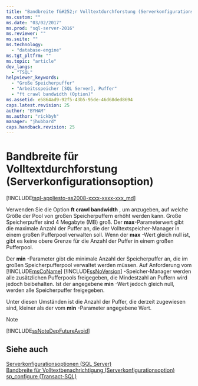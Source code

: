 ```yaml
---
title: "Bandbreite f&#252;r Volltextdurchforstung (Serverkonfigurationsoption) | Microsoft Docs"
ms.custom: ""
ms.date: "03/02/2017"
ms.prod: "sql-server-2016"
ms.reviewer: ""
ms.suite: ""
ms.technology: 
  - "database-engine"
ms.tgt_pltfrm: ""
ms.topic: "article"
dev_langs: 
  - "TSQL"
helpviewer_keywords: 
  - "Große Speicherpuffer"
  - "Arbeitsspeicher [SQL Server], Puffer"
  - "ft crawl bandwidth (Option)"
ms.assetid: e5864ad9-92f5-43b5-95de-46d68ded8694
caps.latest.revision: 25
author: "BYHAM"
ms.author: "rickbyh"
manager: "jhubbard"
caps.handback.revision: 25
---
```

# Bandbreite f&#252;r Volltextdurchforstung (Serverkonfigurationsoption)
[!INCLUDE[tsql-appliesto-ss2008-xxxx-xxxx-xxx_md](../../includes/tsql-appliesto-ss2008-xxxx-xxxx-xxx-md.md)]

  Verwenden Sie die Option **ft crawl bandwidth** , um anzugeben, auf welche Größe der Pool von großen Speicherpuffern erhöht werden kann. Große Speicherpuffer sind 4 Megabyte (MB) groß. Der **max**-Parameterwert gibt die maximale Anzahl der Puffer an, die der Volltextspeicher-Manager in einem großen Pufferpool verwalten soll. Wenn der **max** -Wert gleich null ist, gibt es keine obere Grenze für die Anzahl der Puffer in einem großen Pufferpool.  
  
 Der **min** -Parameter gibt die minimale Anzahl der Speicherpuffer an, die im großen Speicherpufferpool verwaltet werden müssen. Auf Anforderung vom [!INCLUDE[msCoName](../../includes/msconame-md.md)] [!INCLUDE[ssNoVersion](../../includes/ssnoversion-md.md)] -Speicher-Manager werden alle zusätzlichen Pufferpools freigegeben, die Mindestzahl an Puffern wird jedoch beibehalten. Ist der angegebene **min** -Wert jedoch gleich null, werden alle Speicherpuffer freigegeben.  
  
 Unter diesen Umständen ist die Anzahl der Puffer, die derzeit zugewiesen sind, kleiner als der vom **min** -Parameter angegebene Wert.  
  
> [!NOTE]  
>  [!INCLUDE[ssNoteDepFutureAvoid](../../includes/ssnotedepfutureavoid-md.md)]  
  
## Siehe auch  
 [Serverkonfigurationsoptionen &#40;SQL Server&#41;](../../database-engine/configure-windows/server-configuration-options-sql-server.md)   
 [Bandbreite für Volltextbenachrichtigung (Serverkonfigurationsoption)](../../database-engine/configure-windows/ft-notify-bandwidth-server-configuration-option.md)   
 [sp_configure &#40;Transact-SQL&#41;](../../relational-databases/system-stored-procedures/sp-configure-transact-sql.md)  
  
  